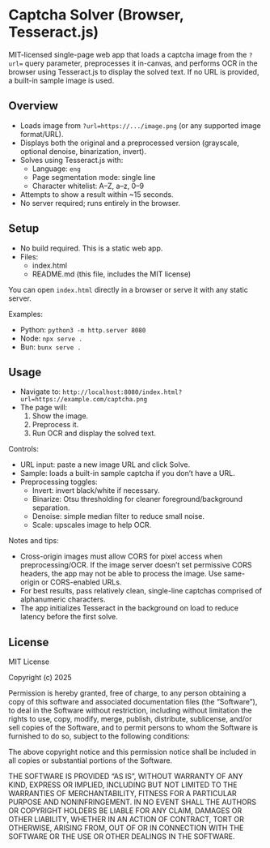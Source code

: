 # Captcha Solver (Browser, Tesseract.js)

MIT-licensed single-page web app that loads a captcha image from the `?url=` query parameter, preprocesses it in-canvas, and performs OCR in the browser using Tesseract.js to display the solved text. If no URL is provided, a built-in sample image is used.

## Overview

- Loads image from `?url=https://.../image.png` (or any supported image format/URL).
- Displays both the original and a preprocessed version (grayscale, optional denoise, binarization, invert).
- Solves using Tesseract.js with:
  - Language: `eng`
  - Page segmentation mode: single line
  - Character whitelist: A–Z, a–z, 0–9
- Attempts to show a result within ~15 seconds.
- No server required; runs entirely in the browser.

## Setup

- No build required. This is a static web app.
- Files:
  - index.html
  - README.md (this file, includes the MIT license)

You can open `index.html` directly in a browser or serve it with any static server.

Examples:
- Python: `python3 -m http.server 8080`
- Node: `npx serve .`
- Bun: `bunx serve .`

## Usage

- Navigate to: `http://localhost:8080/index.html?url=https://example.com/captcha.png`
- The page will:
  1. Show the image.
  2. Preprocess it.
  3. Run OCR and display the solved text.

Controls:
- URL input: paste a new image URL and click Solve.
- Sample: loads a built-in sample captcha if you don’t have a URL.
- Preprocessing toggles:
  - Invert: invert black/white if necessary.
  - Binarize: Otsu thresholding for cleaner foreground/background separation.
  - Denoise: simple median filter to reduce small noise.
  - Scale: upscales image to help OCR.

Notes and tips:
- Cross-origin images must allow CORS for pixel access when preprocessing/OCR. If the image server doesn’t set permissive CORS headers, the app may not be able to process the image. Use same-origin or CORS-enabled URLs.
- For best results, pass relatively clean, single-line captchas comprised of alphanumeric characters.
- The app initializes Tesseract in the background on load to reduce latency before the first solve.

## License

MIT License

Copyright (c) 2025

Permission is hereby granted, free of charge, to any person obtaining a copy of this software and associated documentation files (the “Software”), to deal in the Software without restriction, including without limitation the rights to use, copy, modify, merge, publish, distribute, sublicense, and/or sell copies of the Software, and to permit persons to whom the Software is furnished to do so, subject to the following conditions:

The above copyright notice and this permission notice shall be included in all copies or substantial portions of the Software.

THE SOFTWARE IS PROVIDED “AS IS”, WITHOUT WARRANTY OF ANY KIND, EXPRESS OR IMPLIED, INCLUDING BUT NOT LIMITED TO THE WARRANTIES OF MERCHANTABILITY, FITNESS FOR A PARTICULAR PURPOSE AND NONINFRINGEMENT. IN NO EVENT SHALL THE AUTHORS OR COPYRIGHT HOLDERS BE LIABLE FOR ANY CLAIM, DAMAGES OR OTHER LIABILITY, WHETHER IN AN ACTION OF CONTRACT, TORT OR OTHERWISE, ARISING FROM, OUT OF OR IN CONNECTION WITH THE SOFTWARE OR THE USE OR OTHER DEALINGS IN THE SOFTWARE.